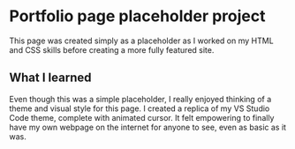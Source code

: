 # Portfolio page placeholder project

This page was created simply as a placeholder as I worked on my HTML and CSS skills before creating a more fully featured site.

## What I learned

Even though this was a simple placeholder, I really enjoyed thinking of a theme and visual style for this page. I created a replica of my VS Studio Code theme,
 complete with animated cursor. It felt empowering to finally have my own webpage on the internet for anyone to see, even as basic as it was.
